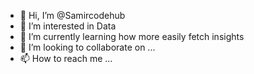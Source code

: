 - 👋 Hi, I’m @Samircodehub
- 👀 I’m interested in Data
- 🌱 I’m currently learning how more easily fetch insights
- 💞️ I’m looking to collaborate on ...
- 📫 How to reach me ...

<!---
Samircodehub/Samircodehub is a ✨ special ✨ repository because its `README.md` (this file) appears on your GitHub profile.
You can click the Preview link to take a look at your changes.
--->

